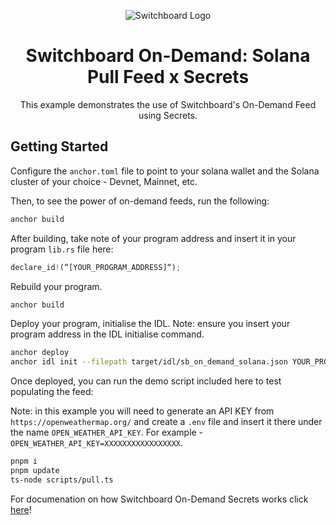 <div align="center">

![Switchboard Logo](https://github.com/switchboard-xyz/core-sdk/raw/main/website/static/img/icons/switchboard/avatar.png)

# Switchboard On-Demand: Solana Pull Feed x Secrets
This example demonstrates the use of Switchboard's On-Demand Feed using Secrets.

</div>

## Getting Started

Configure the `anchor.toml` file to point to your solana wallet and the Solana cluster of your choice - Devnet, Mainnet, etc.

Then, to see the power of on-demand feeds, run the following:

```bash
anchor build
```
After building, take note of your program address and insert it in your program `lib.rs` file here:
```typescript
declare_id!(“[YOUR_PROGRAM_ADDRESS]“);
```
Rebuild your program.
```bash
anchor build
```
Deploy your program, initialise the IDL.
Note: ensure you insert your program address in the IDL initialise command.

```bash
anchor deploy
anchor idl init --filepath target/idl/sb_on_demand_solana.json YOUR_PROGRAM_ADDRESS
```

Once deployed, you can run the demo script included here to test populating the feed:

Note: in this example you will need to generate an API KEY from `https://openweathermap.org/` and create a `.env` file and insert it there under the name `OPEN_WEATHER_API_KEY`.
For example - `OPEN_WEATHER_API_KEY=XXXXXXXXXXXXXXXXX`.

```bash
pnpm i
pnpm update
ts-node scripts/pull.ts
```

For documenation on how Switchboard On-Demand Secrets works click [here](https://switchboardxyz.gitbook.io/switchboard-on-demand)!
